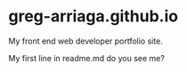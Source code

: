 # greg-arriaga.github.io
My front end web developer portfolio site.

My first line in readme.md do you see me?
